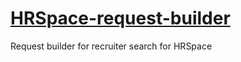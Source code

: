 # [HRSpace-request-builder](https://ledybacer.github.io/hrspace-requst-builder/)
Request builder for recruiter search for HRSpace
